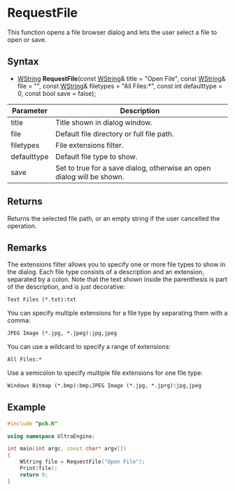# RequestFile #
This function opens a file browser dialog and lets the user select a file to open or save.

## Syntax ##
- [WString](WString.md) **RequestFile**(const [WString](WString.md)& title = "Open File", const [WString](WString.md)& file = "", const [WString](WString.md)& filetypes = "All Files:\*", const int defaulttype = 0, const bool save = false);

| Parameter | Description |
| ----- | ----- |
| title | Title shown in dialog window. |
| file | Default file directory or full file path. |
| filetypes | File extensions filter. |
| defaulttype | Default file type to show. |
| save | Set to true for a save dialog, otherwise an open dialog will be shown. |

## Returns ##
Returns the selected file path, or an empty string if the user cancelled the operation.

## Remarks ##
The extensions filter allows you to specify one or more file types to show in the dialog. Each file type consists of a description and an extension, separated by a colon. Note that the text shown inside the parenthesis is part of the description, and is just decorative:

```txt
Text Files (*.txt):txt
```

You can specify multiple extensions for a file type by separating them with a comma:

```txt
JPEG Image (*.jpg, *.jpeg):jpg,jpeg
```

You can use a wildcard to specify a range of extensions:

```txt
All Files:*
```

Use a semicolon to specify multiple file extensions for one file type:

```txt
Windows Bitmap (*.bmp):bmp;JPEG Image (*.jpg, *.jprg):jpg,jpeg
```

## Example ##

```c++
#include "pch.h"

using namespace UltraEngine;

int main(int argc, const char* argv[])
{
	WString file = RequestFile("Open File");
	Print(file);
	return 0;
}
```
